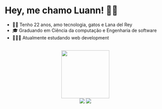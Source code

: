 <div align="left">
  
# Hey, me chamo Luann! 🏳‍🌈 <br>
- 🤸🏼 Tenho 22 anos, amo tecnologia, gatos e Lana del Rey
- 🎓 Graduando em Ciência da computação e Engenharia de software
- 👨🏻‍💻 Atualmente estudando web development
<br>
  
</div>
  
<div align="center">
  <img height="150em" src="https://github-readme-stats.vercel.app/api/top-langs/?username=heyluannlucas&layout=compact&langs_count=7&theme=dark"/>
</div>

  
  <div align="center"> 
  <a href="https://www.instagram.com/hey_luannlucas/" target="_blank"><img src="https://img.shields.io/badge/-Instagram-%23E4405F?style=for-the-badge&logo=instagram&logoColor=white" target="_blank"></a>
  <a href="https://www.linkedin.com/in/luann-lucas-b59371236/" target="_blank"><img src="https://img.shields.io/badge/-LinkedIn-%230077B5?style=for-the-badge&logo=linkedin&logoColor=white" target="_blank"></a> 
</div>

